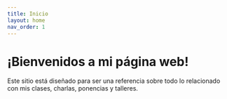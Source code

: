 ```yaml
---
title: Inicio
layout: home
nav_order: 1
---
```

# ¡Bienvenidos a mi página web!

Este sitio está diseñado para ser una referencia sobre todo lo relacionado con mis clases, charlas, ponencias y talleres.
